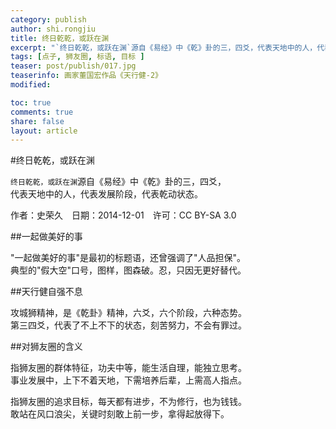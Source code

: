 ```yaml
---
category: publish
author: shi.rongjiu
title: 终日乾乾，或跃在渊
excerpt: "`终日乾乾，或跃在渊`源自《易经》中《乾》卦的三，四爻，代表天地中的人，代表发展阶段，代表乾动状态。"
tags: [点子, 狮友圈, 标语, 目标 ]
teaser: post/publish/017.jpg
teaserinfo: 画家董国宏作品《天行健-2》
modified: 

toc: true
comments: true
share: false
layout: article
---
```


#终日乾乾，或跃在渊

`终日乾乾，或跃在渊`源自《易经》中《乾》卦的三，四爻，  
代表天地中的人，代表发展阶段，代表乾动状态。

作者：史荣久　日期：2014-12-01　许可：CC BY-SA 3.0  

##一起做美好的事

"一起做美好的事"是最初的标题语，还曾强调了"人品担保"。  
典型的"假大空"口号，图样，图森破。忍，只因无更好替代。  

##天行健自强不息

攻城狮精神，是《乾卦》精神，六爻，六个阶段，六种态势。  
第三四爻，代表了不上不下的状态，刻苦努力，不会有罪过。  

##对狮友圈的含义

指狮友圈的群体特征，功夫中等，能生活自理，能独立思考。  
事业发展中，上下不着天地，下需培养后辈，上需高人指点。

指狮友圈的追求目标，每天都有进步，不为修行，也为钱钱。  
敢站在风口浪尖，关键时刻敢上前一步，拿得起放得下。
